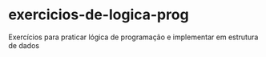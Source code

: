 # exercicios-de-logica-prog
Exercícios para praticar lógica de programação e implementar em estrutura de dados 
